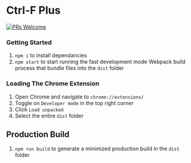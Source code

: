 # Ctrl-F Plus

[![PRs Welcome](https://img.shields.io/badge/PRs-welcome-brightgreen.svg?style=flat-square)](https://makeapullrequest.com)
### Getting Started

1. `npm i` to install dependancies
2. `npm start` to start running the fast development mode Webpack build process that bundle files into the `dist` folder


### Loading The Chrome Extension

1. Open Chrome and navigate to `chrome://extensions/`
2. Toggle on `Developer mode` in the top right corner
3. Click `Load unpacked`
4. Select the entire `dist` folder


## Production Build
1. `npm run build` to generate a minimized production build in the `dist` folder



